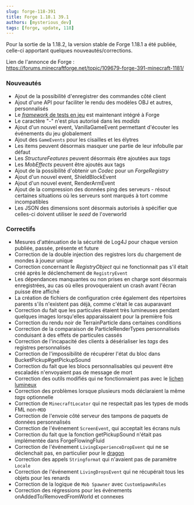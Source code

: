 ```yaml
---
slug: forge-118-391
title: Forge 1.18.1 39.1
authors: [mysterious_dev]
tags: [forge, update, 118]
---
```


Pour la sortie de la 1.18.2, la version stable de Forge 1.18.1 a été publiée, celle-ci apportant quelques nouveautés/corrections.

<!--truncate-->

Lien de l'annonce de Forge : https://forums.minecraftforge.net/topic/109679-forge-391-minecraft-1181/

### Nouveautés

- Ajout de la possibilité d'enregistrer des commandes côté client
- Ajout d'une API pour faciliter le rendu des modèles OBJ et autres, personnalisés
- Le [_framework_ de tests en jeu](https://www.youtube.com/watch?v=vXaWOJTCYNg) est maintenant intégré à Forge
- Le caractère "-" n'est plus autorisé dans les _modids_
- Ajout d'un nouvel event, VanillaGameEvent permettant d'écouter les événements du jeu globalement
- Ajout des `GameEvents` pour les cisailles et les élytres
- Les items peuvent désormais masquer une partie de leur infobulle par défaut
- Les _StructureFeatures_ peuvent désormais être ajoutées aux _tags_
- Les _MobEffects_ peuvent être ajoutés aux tags
- Ajout de la possibilité d'obtenir un _Codec_ pour un _ForgeRegistry_
- Ajout d'un nouvel event, ShieldBlockEvent
- Ajout d'un nouvel event, RenderArmEvent
- Ajout de la compression des données ping des serveurs - résout certaines situations où les serveurs sont marqués à tort comme incompatibles
- Les JSON des dimensions sont désormais autorisés à spécifier que celles-ci doivent utiliser le _seed_ de l'overworld

### Correctifs


- Mesures d'atténuation de la sécurité de Log4J pour chaque version publiée, passée, présente et future
- Correction de la double injection des registres lors du chargement de mondes à joueur unique
- Correction concernant le _RegistryObject_ qui ne fonctionnait pas s'il était créé après le déclenchement de `RegistryEvent`
- Les dépendances manquantes ou non prises en charge sont désormais enregistrées, au cas où elles provoqueraient un crash avant l'écran puisse être affiché
- La création de fichiers de configuration crée également des répertoires parents s'ils n'existent pas déjà, comme c'était le cas auparavant
- Correction du fait que les particules étaient très lumineuses pendant quelques images lorsqu'elles apparaissaient pour la première fois
- Correction du rendu noir de TerrainParticle dans certaines conditions
- Correction de la comparaison de ParticleRenderTypes personnalisés conduisant à des effets de particules cassés
- Correction de l'incapacité des clients à désérialiser les _tags_ des registres personnalisés
- Correction de l'impossibilité de récupérer l'état du bloc dans BucketPickup#getPickupSound
- Correction du fait que les blocs personnalisables qui peuvent être escaladés n'envoyaient pas de message de mort
- Correction des outils modifiés qui ne fonctionnaient pas avec le [lichen lumineux](https://minecraft.fandom.com/fr/wiki/Lichen_lumineux)
- Correction des problèmes lorsque plusieurs mods déclaraient la même _tags_ optionnelle
- Correction de `MinecraftLocator` qui ne respectait pas les types de mods FML non-`MOD`
- Correction de l'envoie côté serveur des tampons de paquets de données personnalisés
- Correction de l'événement `ScreenEvent`, qui acceptait les écrans nuls
- Correction du fait que la fonction getPickupSound n'était pas implémentée dans ForgeFlowingFluid
- Correction de l'événement `LivingExperienceDropEvent` qui ne se déclenchait pas, en particulier pour le [dragon](https://minecraft.fandom.com/fr/wiki/Ender_Dragon)
- Correction des appels `Stringformat` qui n'avaient pas de paramètre `Locale`
- Correction de l'événement `LivingDropsEvent` qui ne récupérait tous les objets pour les renards
- Correction de la logique de `Mob Spawner` avec `CustomSpawnRules`
- Correction des régressions pour les événements onAddedTo/RemovedFromWorld et connexes